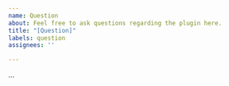 ```yaml
---
name: Question
about: Feel free to ask questions regarding the plugin here.
title: "[Question]"
labels: question
assignees: ''

---
```


...
